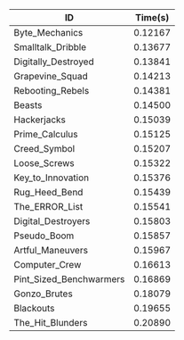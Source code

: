 |ID|Time(s)|
|-|-|
|Byte_Mechanics|0.12167|
|Smalltalk_Dribble|0.13677|
|Digitally_Destroyed|0.13841|
|Grapevine_Squad|0.14213|
|Rebooting_Rebels|0.14381|
|Beasts|0.14500|
|Hackerjacks|0.15039|
|Prime_Calculus|0.15125|
|Creed_Symbol|0.15207|
|Loose_Screws|0.15322|
|Key_to_Innovation|0.15376|
|Rug_Heed_Bend|0.15439|
|The_ERROR_List|0.15541|
|Digital_Destroyers|0.15803|
|Pseudo_Boom|0.15857|
|Artful_Maneuvers|0.15967|
|Computer_Crew|0.16613|
|Pint_Sized_Benchwarmers|0.16869|
|Gonzo_Brutes|0.18079|
|Blackouts|0.19655|
|The_Hit_Blunders|0.20890|
